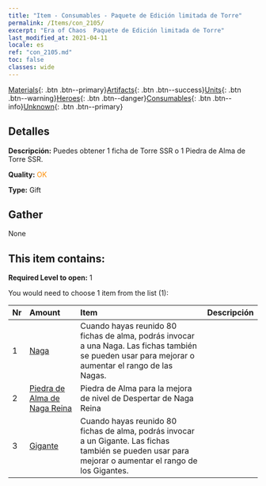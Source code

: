 ```yaml
---
title: "Item - Consumables - Paquete de Edición limitada de Torre"
permalink: /Items/con_2105/
excerpt: "Era of Chaos  Paquete de Edición limitada de Torre"
last_modified_at: 2021-04-11
locale: es
ref: "con_2105.md"
toc: false
classes: wide
---
```

 [Materials](/es/Items/){: .btn .btn--primary}[Artifacts](/es/Items/Artifacts/){: .btn .btn--success}[Units](/es/Items/Units/){: .btn .btn--warning}[Heroes](/es/Items/Heroes/){: .btn .btn--danger}[Consumables](/es/Items/Consumables/){: .btn .btn--info}[Unknown](/es/Items/Unknown/){: .btn .btn--primary}

## Detalles
 **Descripción:** Puedes obtener 1 ficha de Torre SSR o 1 Piedra de Alma de Torre SSR.

 **Quality:** <span style="color: #FF8C00">OK</span>

 **Type:** Gift

## Gather

  None

## This item contains:

 **Required Level to open:** 1

 You would need to choose 1 item from the list (1):

  | Nr | Amount |     Item    | Descripción |
  |:---|:-------|:------------|:-----------:|
  | 1 | [Naga](/es/Items/unt_240/) | Cuando hayas reunido 80 fichas de alma, podrás invocar a una Naga. Las fichas también se pueden usar para mejorar o aumentar el rango de las Nagas. | 
  | 2 | [Piedra de Alma de Naga Reina](/es/Items/unt_325/) | Piedra de Alma para la mejora de nivel de Despertar de Naga Reina | 
  | 3 | [Gigante](/es/Items/unt_241/) | Cuando hayas reunido 80 fichas de alma, podrás invocar a un Gigante. Las fichas también se pueden usar para mejorar o aumentar el rango de los Gigantes. | 
